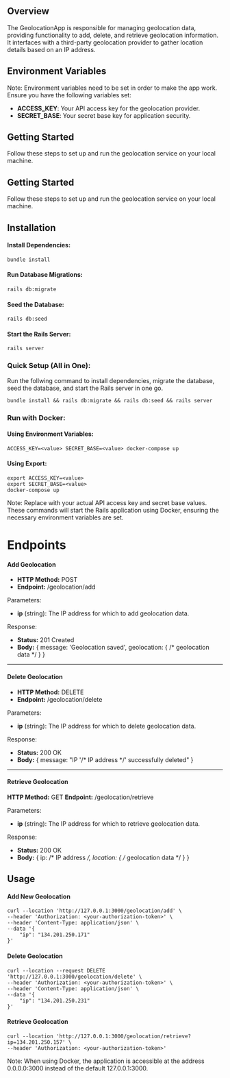 ## Overview

The GeolocationApp is responsible for managing geolocation data, providing functionality to add, delete, and retrieve geolocation information. It interfaces with a third-party geolocation provider to gather location details based on an IP address.

## Environment Variables

Note: Environment variables need to be set in order to make the app work. Ensure you have the following variables set:

- **ACCESS_KEY**: Your API access key for the geolocation provider.
- **SECRET_BASE**: Your secret base key for application security.

## Getting Started
Follow these steps to set up and run the geolocation service on your local machine.

## Getting Started
Follow these steps to set up and run the geolocation service on your local machine.

##  Installation

#### Install Dependencies:
```
bundle install
```

####  Run Database Migrations:
```
rails db:migrate
```

#### Seed the Database:
```
rails db:seed
```

#### Start the Rails Server:
```
rails server
```

### Quick Setup (All in One):
Run the follwing command to install dependencies, migrate the database, seed the database, and start the Rails server in one go.

```
bundle install && rails db:migrate && rails db:seed && rails server
```

### Run with Docker:

#### Using Environment Variables:
```
ACCESS_KEY=<value> SECRET_BASE=<value> docker-compose up
```

#### Using Export:

```
export ACCESS_KEY=<value>
export SECRET_BASE=<value>
docker-compose up
```

Note: Replace <value> with your actual API access key and secret base values. These commands will start the Rails application using Docker, ensuring the necessary environment variables are set.

# Endpoints

#### Add Geolocation
- **HTTP Method:** POST
- **Endpoint:** /geolocation/add

Parameters:
- **ip** (string): The IP address for which to add geolocation data.

Response:
- **Status:** 201 Created
- **Body:** { message: 'Geolocation saved', geolocation: { /* geolocation data */ } }

------------


#### Delete Geolocation
- **HTTP Method:** DELETE
- **Endpoint:** /geolocation/delete

Parameters:
- **ip** (string): The IP address for which to delete geolocation data.

Response:
- **Status:** 200 OK
- **Body:** { message: "IP '/* IP address */' successfully deleted" }

------------


#### Retrieve Geolocation
**HTTP Method:** GET
**Endpoint:** /geolocation/retrieve

Parameters:
- **ip** (string): The IP address for which to retrieve geolocation data.

Response:
- **Status:** 200 OK
- **Body:** { ip: /* IP address */, location: { /* geolocation data */ } }

## Usage

#### Add New Geolocation
```
curl --location 'http://127.0.0.1:3000/geolocation/add' \
--header 'Authorization: <your-authorization-token>' \
--header 'Content-Type: application/json' \
--data '{
    "ip": "134.201.250.171"
}'
```

#### Delete Geolocation
```
curl --location --request DELETE 'http://127.0.0.1:3000/geolocation/delete' \
--header 'Authorization: <your-authorization-token>' \
--header 'Content-Type: application/json' \
--data '{
    "ip": "134.201.250.231"
}'
```

#### Retrieve Geolocation
```
curl --location 'http://127.0.0.1:3000/geolocation/retrieve?ip=134.201.250.157' \
--header 'Authorization: <your-authorization-token>'
```

Note: When using Docker, the application is accessible at the address 0.0.0.0:3000 instead of the default 127.0.0.1:3000.
